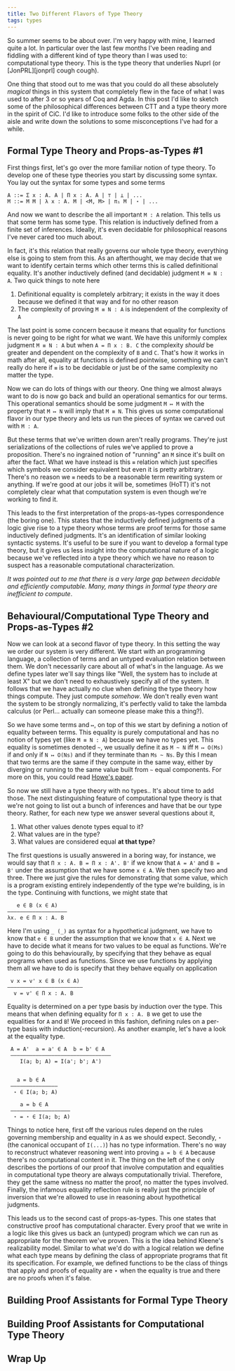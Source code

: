 ```yaml
---
title: Two Different Flavors of Type Theory
tags: types
---
```


So summer seems to be about over. I'm very happy with mine, I learned
quite a lot. In particular over the last few months I've been reading
and fiddling with a different kind of type theory than I was used to:
computational type theory. This is the type theory that underlies
Nuprl (or [JonPRL][jonprl] cough cough).

One thing that stood out to me was that you could do all these
absolutely *magical* things in this system that completely flew in the
face of what I was used to after 3 or so years of Coq and Agda. In
this post I'd like to sketch some of the philosophical differences
between CTT and a type theory more in the spirit of CiC. I'd like to
introduce some folks to the other side of the aisle and write down the
solutions to some misconceptions I've had for a while.

## Formal Type Theory and Props-as-Types #1

First things first, let's go over the more familiar notion of type
theory. To develop one of these type theories you start by discussing
some syntax. You lay out the syntax for some types and some terms

    A ::= Σ x : A. A | Π x : A. A | ⊤ | ⊥ | ...
    M ::= M M | λ x : A. M | <M, M> | π₁ M | ⋆ | ...

And now we want to describe the all important `M : A` relation. This
tells us that some term has some type. This relation is inductively
defined from a finite set of inferences. Ideally, it's even decidable
for philosophical reasons I've never cared too much about.

In fact, it's this relation that really governs our whole type theory,
everything else is going to stem from this. As an afterthought, we may
decide that we want to identify certain terms which other terms this
is called definitional equality. It's another inductively defined (and
decidable) judgment `M ≡ N : A`. Two quick things to note here

 1. Definitional equality is completely arbitrary; it exists in the
    way it does because we defined it that way and for no other reason
 2. The complexity of proving `M ≡ N : A` is independent of the
    complexity of `A`

The last point is some concern because it means that equality for
functions is never going to be right for what we want. We have this
uniformly complex judgment `M ≡ N : A` but when `A = Π x : B. C` the
complexity *should* be greater and dependent on the complexity of `B`
and `C`. That's how it works in math after all, equality at functions
is defined pointwise, something we can't really do here if `≡` is to
be decidable or just be of the same complexity no matter the type.

Now we can do lots of things with our theory. One thing we almost
always want to do is now go back and build an operational semantics
for our terms. This operational semantics should be some judgment
`M ↦ M` with the property that `M ↦ N` will imply that `M ≡ N`. This gives
us some computational flavor in our type theory and lets us run the
pieces of syntax we carved out with `M : A`.

But these terms that we've written down aren't really
programs. They're just serializations of the collections of rules
we've applied to prove a proposition. There's no ingrained notion of
"running" an `M` since it's built on after the fact. What we have
instead is this `≡` relation which just specifies which symbols we
consider equivalent but even it is pretty arbitrary. There's no reason
we `≡` needs to be a reasonable term rewriting system or anything. If
we're good at our jobs it will be, sometimes (HoTT) it's not
completely clear what that computation system is even though we're
working to find it.

This leads to the first interpretation of the props-as-types
correspondence (the boring one). This states that the inductively
defined judgments of a logic give rise to a type theory whose terms
are proof terms for those same inductively defined judgments. It's an
identification of similar looking syntactic systems. It's useful to be
sure if you want to develop a formal type theory, but it gives us less
insight into the computational nature of a logic because we've
reflected into a type theory which we have no reason to suspect has a
reasonable computational characterization.

*It was pointed out to me that there is a very large gap between
 decidable and efficiently computable. Many, many things in formal
 type theory are inefficient to compute*.

## Behavioural/Computational Type Theory and Props-as-Types #2

Now we can look at a second flavor of type theory. In this setting the
way we order our system is very different. We start with an
programming language, a collection of terms and an untyped evaluation
relation between them. We don't necessarily care about all of what's
in the language. As we define types later we'll say things like "Well,
the system has to include at least X" but we don't need to
exhaustively specify all of the system. It follows that we have
actually no clue when defining the type theory how things
compute. They just compute *somehow*. We don't really even want the
system to be strongly normalizing, it's perfectly valid to take the
lambda calculus (or Perl... actually can someone please make this a
thing?).

So we have some terms and `↦`, on top of this we start by defining a
notion of equality between terms. This equality is purely
computational and has no notion of types yet (like `M ≡ N : A`)
because we have no types yet. This equality is sometimes denoted `~`,
we usually define it as `M ~ N` iff `M ↦ O(Ms)` if and only if `N ↦
O(Ns)` and if they terminate than `Ms ~ Ns`. By this I mean that two
terms are the same if they compute in the same way, either by
diverging or running to the same value built from `~` equal
components. For more on this, you could read [Howe's paper][howe].

So now we still have a type theory with no types.. It's about time to
add those. The next distinguishing feature of computational type
theory is that we're not going to list out a bunch of inferences and
have that be our type theory. Rather, for each new type we answer
several questions about it,

 1. What other values denote types equal to it?
 2. What values are in the type?
 3. What values are considered equal **at that type**?

The first questions is usually answered in a boring way, for instance,
we would say that `Π x : A. B = Π x : A'. B'` if we know that `A = A'`
and `B = B'` under the assumption that we have some `x ∈ A`. We then
specify two and three. There we just give the rules for demonstrating
that some value, which is a program existing entirely independently of
the type we're building, is in the type. Continuing with functions, we
might state that

       e ∈ B (x ∈ A)
    ———————————————————
    λx. e ∈ Π x : A. B

Here I'm using `_ (_)` as syntax for a hypothetical judgment, we have
to know that `e ∈ B` under the assumption that we know that `x ∈
A`. Next we have to decide what it means for two values to be equal as
functions. We're going to do this behaviourally, by specifying that
they behave as equal programs when used as functions. Since we use
functions by applying them all we have to do is specify that they
behave equally on application


     v x = v' x ∈ B (x ∈ A)
    ————————————————————————
      v = v' ∈ Π x : A. B

Equality is determined on a per type basis by induction over the
type. This means that when defining equality for `Π x : A. B` we get
to use the equalities for `A` and `B`! We proceed in this fashion,
defining rules on a per-type basis with induction(-recursion). As
another example, let's have a look at the equality type.


     A = A'  a = a' ∈ A  b = b' ∈ A
     ————————————————————————————————
        I(a; b; A) = I(a'; b'; A')


       a = b ∈ A
     ———————————————
      ⋆ ∈ I(a; b; A)

        a = b ∈ A
     ———————————————————
      ⋆ = ⋆ ∈ I(a; b; A)

Things to notice here, first off the various rules depend on the rules
governing membership and equality in `A` as we should
expect. Secondly, `⋆` (the canonical occupant of `I(...)`) has no type
information. There's no way to reconstruct whatever reasoning went
into proving `a = b ∈ A` because there's no computational content in
it. The thing on the left of the `∈` only describes the portions of
our proof that involve computation and equalities in computational
type theory are always computationally trivial. Therefore, they get
the same witness no matter the proof, no matter the types
involved. Finally, the infamous equality reflection rule is really
just the principle of inversion that we're allowed to use in reasoning
about hypothetical judgments.

This leads us to the second cast of props-as-types. This one states
that constructive proof has computational character. Every proof that
we write in a logic like this gives us back an (untyped) program which
we can run as appropriate for the theorem we've proven. This is the
idea behind Kleene's realizability model. Similar to what we'd do with
a logical relation we define what each type means by defining the
class of appropriate programs that fit its specification. For example,
we defined functions to be the class of things that apply and
proofs of equality are ⋆ when the equality is true and there are no
proofs when it's false.

## Building Proof Assistants for Formal Type Theory

## Building Proof Assistants for Computational Type Theory

## Wrap Up

[howe]: http://www.nuprl.org/documents/Howe/EqualityinLazy.html
